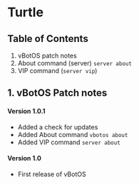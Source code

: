 # Turtle
## Table of Contents
1. vBotOS patch notes
2. About command (server) `server about`
3. VIP command (`server vip`)

## 1. vBotOS Patch notes
#### Version 1.0.1
- Added a check for updates
- Added About command `vbotos about`
- Added VIP command `server about`

#### Version 1.0
- First release of vBotOS
